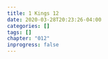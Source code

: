 ```yaml
---
title: 1 Kings 12
date: 2020-03-28T20:23:26-04:00
categories: []
tags: []
chapter: "012"
inprogress: false
---
```


